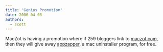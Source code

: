 ```yaml
---
title: 'Genius Promotion'
date: 2006-04-03
authors:
  - scott
---
```


MacZot is having a promotion where if 259 bloggers link to [maczot.com](http://maczot.com/), then they will give away [appzapper](http://appzapper.com/), a mac uninstaller program, for free.
